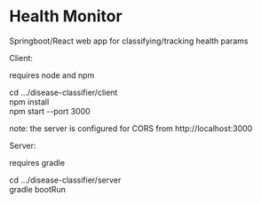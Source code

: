 # Health Monitor
Springboot/React web app for classifying/tracking health params

Client:

requires node and npm

cd .../disease-classifier/client   
npm install  
npm start --port 3000

note: the server is configured for CORS from http://localhost:3000

Server:

requires gradle

cd .../disease-classifier/server  
gradle bootRun
